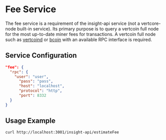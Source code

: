 # Fee Service

The fee service is a requirement of the insight-api service (not a vertcore-node built-in service). Its primary purpose is to query a vertcoin full node for the most up-to-date miner fees for transactions. A vertcoin full node such as [vertcoind](https://github.com/vertcoin/vertcoin) or [bcoin](https://github.com/bcoin-org/bcoin) with an available RPC interface is required.

## Service Configuration

```json
"fee": {
  "rpc": {
    "user": "user",
      "pass": "pass",
      "host": "localhost",
      "protocol": "http",
      "port": 8332
  }
}
```
## Usage Example

```bash
curl http://localhost:3001/insight-api/estimateFee
```
